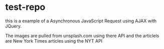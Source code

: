 # test-repo
this is a example of a Asynchronous JavaScript Request using AJAX with JQuery.

The images are pulled from unsplash.com using there API and the articlels are New York Times articles using the NYT API
